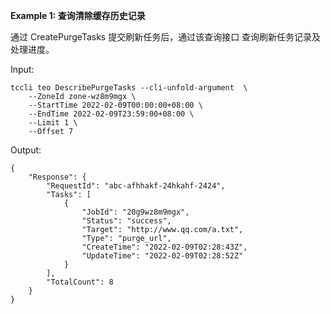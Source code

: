 **Example 1: 查询清除缓存历史记录**

通过 CreatePurgeTasks 提交刷新任务后，通过该查询接口 查询刷新任务记录及处理进度。

Input: 

```
tccli teo DescribePurgeTasks --cli-unfold-argument  \
    --ZoneId zone-wz8m9mgx \
    --StartTime 2022-02-09T00:00:00+08:00 \
    --EndTime 2022-02-09T23:59:00+08:00 \
    --Limit 1 \
    --Offset 7
```

Output: 
```
{
    "Response": {
        "RequestId": "abc-afhhakf-24hkahf-2424",
        "Tasks": [
            {
                "JobId": "20g9wz8m9mgx",
                "Status": "success",
                "Target": "http://www.qq.com/a.txt",
                "Type": "purge_url",
                "CreateTime": "2022-02-09T02:28:43Z",
                "UpdateTime": "2022-02-09T02:28:52Z"
            }
        ],
        "TotalCount": 8
    }
}
```

